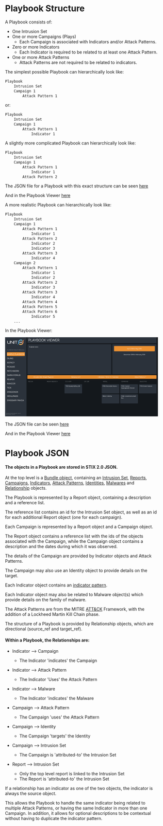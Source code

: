 # Playbook Structure

A Playbook consists of:
* One Intrusion Set
* One or more Campaigns (Plays)
  * Each Campaign is associated with Indicators and/or Attack Patterns.
* Zero or more Indicators
  * Each Indicator is required to be related to at least one Attack Pattern. 
* One or more Attack Patterns
  * Attack Patterns are not required to be related to indicators.

The simplest possible Playbook can hierarchically look like:

```
Playbook
    Intrusion Set
    Campaign 1
        Attack Pattern 1
```

or:

```
Playbook
    Intrusion Set
    Campaign 1
        Attack Pattern 1
            Indicator 1
``` 

A slightly more complicated Playbook can hierarchically look like:

```
Playbook
    Intrusion Set
    Campaign 1
        Attack Pattern 1
            Indicator 1
        Attack Pattern 2
```

The JSON file for a Playbook with this exact structure can be seen [here](./very-simple-playbook.json)

And in the Playbook Viewer [here](https://pan-unit42.github.io/playbook_viewer/?pb=very-simple-playbook)

A more realistic Playbook can hierarchically look like:

```
Playbook
    Intrusion Set
    Campaign 1
        Attack Pattern 1
            Indicator 1
        Attack Pattern 2
            Indicator 2
            Indicator 3
        Attack Pattern 3
            Indicator 4
    Campaign 2
        Attack Pattern 1
            Indicator 1
            Indicator 2
        Attack Pattern 2
            Indicator 3
        Attack Pattern 3
            Indicator 4
        Attack Pattern 4
        Attack Pattern 5
        Attack Pattern 6
            Indicator 5
    ...
```

In the Playbook Viewer:

![here](./simple-playbook-campaign-two.png "Simple Playbook Campaign Two")

The JSON file can be seen [here](./simple-playbook.json)

And in the Playbook Viewer [here](https://pan-unit42.github.io/playbook_viewer/?pb=simple-playbook)

# Playbook JSON

#### The objects in a Playbook are stored in STIX 2.0 JSON.

At the top level is a [Bundle object][1], containing an [Intrusion Set][2],
[Reports][3], [Campaigns][4], [Indicators][5], [Attack Patterns][6], 
[Identities][8], [Malwares][9] and [Relationship][7] objects.

The Playbook is represented by a Report object, containing a description and a reference list.

The reference list contains an id for the Intrusion Set object, as well as an id for each additional Report object
(one for each campaign).

Each Campaign is represented by a Report object and a Campaign object. 

The Report object contains a reference list with the ids of the objects associated with the Campaign, 
while the Campaign object contains a description and the dates during which it was observed.

The details of the Campaign are provided by Indicator objects and Attack Patterns.

The Campaign may also use an Identity object to provide details on the target.

Each Indicator object contains an [indicator pattern][5].

Each Indicator object may also be related to Malware object(s) which provide details on the family of malware.

The Attack Patterns are from the MITRE [ATT&CK][10] Framework, with the addition of a Lockheed Martin Kill Chain phase.

The structure of a Playbook is provided by Relationship objects, which are directional (source_ref and target_ref).

#### Within a Playbook, the Relationships are:

* Indicator --> Campaign
  * The Indicator 'indicates' the Campaign

* Indicator --> Attack Pattern
  * The Indicator 'Uses' the Attack Pattern
  
* Indicator --> Malware
  * The Indicator 'indicates' the Malware

* Campaign --> Attack Pattern
  * The Campaign 'uses' the Attack Pattern

* Campaign --> Identity
  * The Campaign 'targets' the Identity 

* Campaign --> Intrusion Set
  * The Campaign is 'attributed-to' the Intrusion Set

* Report --> Intrusion Set
  * Only the top level report is linked to the Intrusion Set
  * The Report is 'attributed-to' the Intrusion Set

If a relationship has an indicator as one of the two objects, the indicator is always the source object. 

This allows the Playbook to handle the same indicator being related to multiple Attack Patterns, 
or having the same Indicator in more than one Campaign. In addition, it allows for optional descriptions to be 
contextual without having to duplicate the indicator pattern.

[1]: http://docs.oasis-open.org/cti/stix/v2.0/cs01/part1-stix-core/stix-v2.0-cs01-part1-stix-core.html#_Toc496709292
[2]: http://docs.oasis-open.org/cti/stix/v2.0/cs01/part2-stix-objects/stix-v2.0-cs01-part2-stix-objects.html#_Toc496714316
[3]: http://docs.oasis-open.org/cti/stix/v2.0/cs01/part2-stix-objects/stix-v2.0-cs01-part2-stix-objects.html#_Toc496714325
[4]: http://docs.oasis-open.org/cti/stix/v2.0/cs01/part2-stix-objects/stix-v2.0-cs01-part2-stix-objects.html#_Toc496714304
[5]: http://docs.oasis-open.org/cti/stix/v2.0/cs01/part2-stix-objects/stix-v2.0-cs01-part2-stix-objects.html#_Toc496714313
[6]: http://docs.oasis-open.org/cti/stix/v2.0/cs01/part2-stix-objects/stix-v2.0-cs01-part2-stix-objects.html#_Toc496714301
[7]: http://docs.oasis-open.org/cti/stix/v2.0/cs01/part2-stix-objects/stix-v2.0-cs01-part2-stix-objects.html#_Toc496714338
[8]: http://docs.oasis-open.org/cti/stix/v2.0/cs01/part2-stix-objects/stix-v2.0-cs01-part2-stix-objects.html#_Toc496714310
[9]: http://docs.oasis-open.org/cti/stix/v2.0/cs01/part2-stix-objects/stix-v2.0-cs01-part2-stix-objects.html#_Toc496714319
[10]: https://attack.mitre.org/